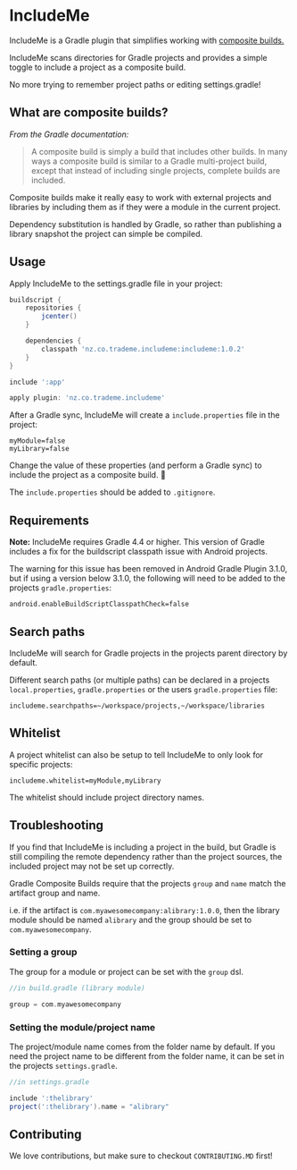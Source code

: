 # IncludeMe

IncludeMe is a Gradle plugin that simplifies working with [composite builds.](https://docs.gradle.org/current/userguide/composite_builds.html)

IncludeMe scans directories for Gradle projects and provides a simple toggle to include a project as a composite build. 

No more trying to remember project paths or editing settings.gradle! 

What are composite builds?
-----
*From the Gradle documentation:*

> A composite build is simply a build that includes other builds. In many ways a composite build is similar to a Gradle multi-project build, except that instead of including single projects, complete builds are included.

Composite builds make it really easy to work with external projects and libraries by including them as if they were a module in the current project. 

Dependency substitution is handled by Gradle, so rather than publishing a library snapshot the project can simple be compiled.

Usage
-----

Apply IncludeMe to the settings.gradle file in your project:

```groovy
buildscript {
    repositories {
        jcenter()
    }

    dependencies {
        classpath 'nz.co.trademe.includeme:includeme:1.0.2'
    }
}

include ':app'

apply plugin: 'nz.co.trademe.includeme'

```

After a Gradle sync, IncludeMe will create a `include.properties` file in the project:

```
myModule=false
myLibrary=false
```

Change the value of these properties (and perform a Gradle sync) to include the project as a composite build. 🎉

The `include.properties` should be added to `.gitignore`.

Requirements
-----

**Note:** IncludeMe requires Gradle 4.4 or higher. This version of Gradle includes a fix for the buildscript classpath issue with Android projects.

The warning for this issue has been removed in Android Gradle Plugin 3.1.0, but if using a version below 3.1.0, the following will need to be added to the projects `gradle.properties`:

```
android.enableBuildScriptClasspathCheck=false
```

Search paths
-----

IncludeMe will search for Gradle projects in the projects parent directory by default.

Different search paths (or multiple paths) can be declared in a projects `local.properties`, `gradle.properties` or the users `gradle.properties` file:

```
includeme.searchpaths=~/workspace/projects,~/workspace/libraries
```

Whitelist
-----

A project whitelist can also be setup to tell IncludeMe to only look for specific projects:

```
includeme.whitelist=myModule,myLibrary
```

The whitelist should include project directory names.


Troubleshooting
-----

If you find that IncludeMe is including a project in the build, but Gradle is still compiling the remote dependency rather than the project sources, the included project may not be set up correctly.

Gradle Composite Builds require that the projects `group` and `name` match the artifact group and name.

i.e. if the artifact is `com.myawesomecompany:alibrary:1.0.0`, then the library module should be named `alibrary` and the group should be set to `com.myawesomecompany`.

### Setting a group
The group for a module or project can be set with the `group` dsl. 

```groovy
//in build.gradle (library module)

group = com.myawesomecompany

```

### Setting the module/project name

The project/module name comes from the folder name by default. If you need the project name to be different from the folder name, it can be set in the projects `settings.gradle`.

```groovy
//in settings.gradle

include ':thelibrary'
project(':thelibrary').name = "alibrary"
```


## Contributing

We love contributions, but make sure to checkout `CONTRIBUTING.MD` first!

